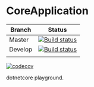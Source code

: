 # CoreApplication

|  Branch | Status   |
|---|---|
|  Master | [![Build status](https://ci.appveyor.com/api/projects/status/t88f6ng2dphunwd0/branch/master?svg=true)](https://ci.appveyor.com/project/HydroChlorix/coreapplication/branch/master) |
| Develop | [![Build status](https://ci.appveyor.com/api/projects/status/t88f6ng2dphunwd0?svg=true)](https://ci.appveyor.com/project/HydroChlorix/coreapplication) |
|   |   |

[![codecov](https://codecov.io/gh/HydroChlorix/CoreApplication/branch/master/graph/badge.svg)](https://codecov.io/gh/HydroChlorix/CoreApplication)

dotnetcore playground.
